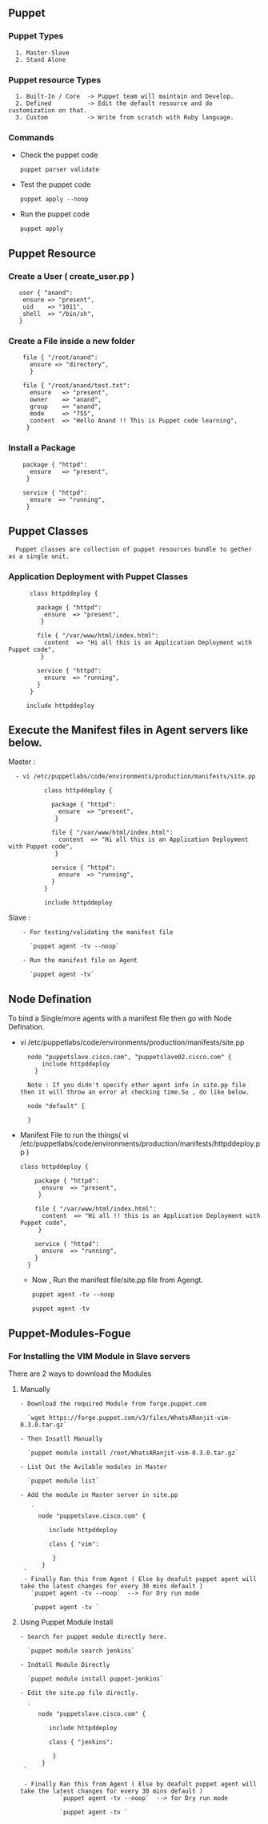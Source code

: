 ## Puppet


### Puppet Types
  
      1. Master-Slave
      2. Stand Alone

### Puppet resource Types

      1. Built-In / Core  -> Puppet team will maintain and Develop.
      2. Defined          -> Edit the default resource and do customization on that.
      3. Custom           -> Write from scratch with Ruby language.

### Commands

  - Check the puppet code
  
    `puppet parser validate`
  
  - Test the puppet code
  
    `puppet apply --noop`
  
  - Run the puppet code
  
    `puppet apply`
    
    
 ## Puppet Resource
 
 ### Create a User ( create_user.pp )
 
       user { "anand":
        ensure => "present",
        uid    => "1011",
        shell  => "/bin/sh",
       }
       
### Create a File inside a new folder

        file { "/root/anand":
          ensure => "directory",
          }

        file { "/root/anand/test.txt":
          ensure   => "present",
          owner    => "anand",
          group    => "anand",
          mode     => "755",
          content  => "Hello Anand !! This is Puppet code learning",
         }
         
### Install a Package

        package { "httpd":
          ensure   => "present",
         }

        service { "httpd":
          ensure  => "running",
         }


## Puppet Classes

      Puppet classes are collection of puppet resources bundle to gether as a single unit.
      
### Application Deployment with Puppet Classes

          class httpddeploy {

            package { "httpd":
              ensure  => "present",
             }

            file { "/var/www/html/index.html":
              content  => "Hi all this is an Application Deployment with Puppet code",
             }

            service { "httpd":
              ensure  => "running",
            }
          }
          
         include httpddeploy
         
         
## Execute the Manifest files in Agent servers like below.

   Master : 

      - vi /etc/puppetlabs/code/environments/production/manifests/site.pp

              class httpddeploy {

                package { "httpd":
                  ensure  => "present",
                 }

                file { "/var/www/html/index.html":
                  content  => "Hi all this is an Application Deployment with Puppet code",
                 }

                service { "httpd":
                  ensure  => "running",
                }
              }

              include httpddeploy
  
   Slave :
 
        - For testing/validating the manifest file 

          `puppet agent -tv --noop`

        - Run the manifest file on Agent

          `puppet agent -tv`

  
  
## Node Defination

  To bind a Single/more agents with a  manifest file then go with Node Defination.
  
  - vi /etc/puppetlabs/code/environments/production/manifests/site.pp
  
          node "puppetslave.cisco.com", "puppetslave02.cisco.com" {
              include httpddeploy
            }
            
          Note : If you didn't specify other agent info in site.pp file then it will throw an error at checking time.So , do like below.
          
          node "default" {
          
          }
            
  - Manifest File to run the things( vi /etc/puppetlabs/code/environments/production/manifests/httpddeploy.pp )
  
        class httpddeploy {

            package { "httpd":
              ensure  => "present",
             }

            file { "/var/www/html/index.html":
              content  => "Hi all !! this is an Application Deployment with Puppet code",
             }

            service { "httpd":
              ensure  => "running",
            }
          }


    - Now , Run the manifest file/site.pp file from Agengt.
    
        `puppet agent -tv --noop`
        
        `puppet agent -tv`
   
      
  

## Puppet-Modules-Fogue


### For Installing the VIM Module in Slave servers

  There are 2 ways to download the Modules
    
   1. Manually
        
          - Download the required Module from forge.puppet.com
          
            `wget https://forge.puppet.com/v3/files/WhatsARanjit-vim-0.3.0.tar.gz`
            
          - Then Insatll Manually
          
            `puppet module install /root/WhatsARanjit-vim-0.3.0.tar.gz`
            
          - List Out the Avilable modules in Master
           
            `puppet module list`
            
          - Add the module in Master server in site.pp
          
             `
               node "puppetslave.cisco.com" {

                  include httpddeploy

                  class { "vim":

                   }
                }
           `
           - Finally Ran this from Agent ( Else by deafult puppet agent will take the latest changes for every 30 mins default )
             `puppet agent -tv --noop`  --> for Dry run mode
             
             `puppet agent -tv `
    
   2. Using Puppet Module Install
   
   
          - Search for puppet module directly here.
          
            `puppet module search jenkins`
            
          - Indtall Module Directly
          
            `puppet module install puppet-jenkins`
            
          - Edit the site.pp file directly.
          
            `
               node "puppetslave.cisco.com" {

                  include httpddeploy

                  class { "jenkins":

                   }
                }
           `
        
           - Finally Ran this from Agent ( Else by deafult puppet agent will take the latest changes for every 30 mins default )
                     `puppet agent -tv --noop`  --> for Dry run mode

                     `puppet agent -tv `
